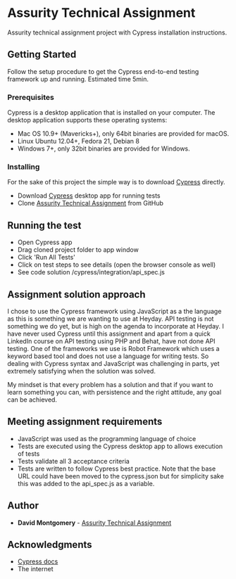 # Assurity Technical Assignment

Assurity technical assignment project with Cypress installation instructions.

## Getting Started

Follow the setup procedure to get the Cypress end-to-end testing framework up and running. Estimated time 5min.

### Prerequisites

Cypress is a desktop application that is installed on your computer. The desktop application supports these operating systems:

- Mac OS 10.9+ (Mavericks+), only 64bit binaries are provided for macOS.
- Linux Ubuntu 12.04+, Fedora 21, Debian 8
- Windows 7+, only 32bit binaries are provided for Windows.

### Installing

For the sake of this project the simple way is to download [Cypress](http://download.cypress.io/desktop) directly.

- Download [Cypress](http://download.cypress.io/desktop) desktop app for running tests
- Clone [Assurity Technical Assignment](https://github.com/davidcmonty/assurity-technical-assignment.git) from GitHub

## Running the test

- Open Cypress app
- Drag cloned project folder to app window
- Click 'Run All Tests'
- Click on test steps to see details (open the browser console as well)
- See code solution /cypress/integration/api_spec.js

## Assignment solution approach

I chose to use the Cypress framework using JavaScript as a the language as this is something we are wanting to use at Heyday. API testing is not something we do yet, but is high on the agenda to incorporate at Heyday. I have never used Cypress until this assignment and apart from a quick LinkedIn course on API testing using PHP and Behat, have not done API testing. One of the frameworks we use is Robot Framework which uses a keyword based tool and does not use a language for writing tests. So dealing with Cypress syntax and JavaScript was challenging in parts, yet extremely satisfying when the solution was solved.

My mindset is that every problem has a solution and that if you want to learn something you can, with persistence and the right attitude, any goal can be achieved.

## Meeting assignment requirements
- JavaScript was used as the programming language of choice
- Tests are executed using the Cypress desktop app to allows execution of tests
- Tests validate all 3 acceptance criteria
- Tests are written to follow Cypress best practice. Note that the base URL could have been moved to the cypress.json but for simplicity sake this was added to the api_spec.js as a variable.

## Author

* **David Montgomery** - [Assurity Technical Assignment](https://github.com/davidcmonty/assurity-technical-assignment.git)

## Acknowledgments

* [Cypress docs](https://docs.cypress.io/guides/overview/why-cypress.html)
* The internet
